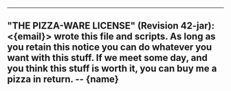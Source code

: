 ----------------------------------------------------------------------------
"THE PIZZA-WARE LICENSE" (Revision 42-jar):
 <{email}> wrote this file and scripts. As long as you retain
 this notice you can do whatever you want with this stuff. If we meet some
 day, and you think this stuff is worth it, you can buy me a pizza in return.
    -- {name}
----------------------------------------------------------------------------
